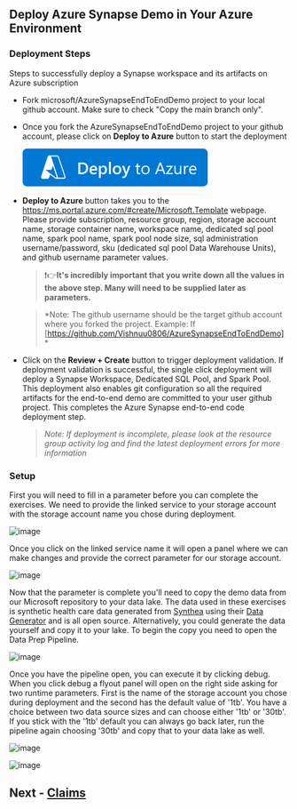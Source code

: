 ## Deploy Azure Synapse Demo in Your Azure Environment


### Deployment Steps
Steps to successfully deploy a Synapse workspace and its artifacts on Azure subscription

* Fork microsoft/AzureSynapseEndToEndDemo project to your local github account. Make sure to check "Copy the main branch only".

* Once you fork the AzureSynapseEndToEndDemo project to your github account, please click on **Deploy to Azure** button to start the deployment

    [![Azure Deployment](/Images/deploytoazure.svg?sanitize=true)](https://portal.azure.com/#create/Microsoft.Template/uri/https%3A%2F%2Fraw.githubusercontent.com%2Fmicrosoft%2FAzureSynapseEndToEndDemo%2Fmain%2FARMTemplate%2Fazuredeploy.json)

* **Deploy to Azure** button takes you to the https://ms.portal.azure.com/#create/Microsoft.Template webpage. Please provide subscription, resource group, region, storage account name, storage container name, workspace name, dedicated sql pool name, spark pool name, spark pool node size, sql administration username/password, sku (dedicated sql pool Data Warehouse Units), and github username parameter values.

    >:exclamation::point_right:**It's incredibly important that you write down all the values in the above step. Many will need to be supplied later as parameters.**

    >*Note: The github username should be the target github account where you forked the project. Example: If [https://github.com/Vishnuu0806/AzureSynapseEndToEndDemo] *

* Click on the **Review + Create** button to trigger deployment validation. If deployment validation is successful, the single click deployment will deploy a Synapse Workspace, Dedicated SQL Pool, and Spark Pool. This deployment also enables git configuration so all the required artifacts for the end-to-end demo are committed to your user github project. This completes the Azure Synapse end-to-end code deployment step.

    >*Note: If deployment is incomplete, please look at the resource group activity log and find the latest deployment errors for more information*

### Setup

First you will need to fill in a parameter before you can complete the exercises.  We need to provide the linked service to your storage account with the storage account name you chose during deployment.

![image](https://user-images.githubusercontent.com/59613090/192065803-c1c7ccd8-0ab5-487f-aeca-0bb957d9e24e.png)


Once you click on the linked service name it will open a panel where we can make changes and provide the correct parameter for our storage account.

![image](https://user-images.githubusercontent.com/59613090/192065892-d103a4b9-dffb-4198-8036-28ab4045382a.png)


Now that the parameter is complete you'll need to copy the demo data from our Microsoft repository to your data lake.  The data used in these exercises is synthetic health care data generated from [Synthea](https://synthea.mitre.org/) using their [Data Generator](https://github.com/synthetichealth/synthea/wiki/Basic-Setup-and-Running) and is all open source.  Alternatively, you could generate the data yourself and copy it to your lake.  To begin the copy you need to open the Data Prep Pipeline.

![image](https://user-images.githubusercontent.com/59613090/192581982-60376d3f-201c-4416-bd9e-57f41c81f285.png)


Once you have the pipeline open, you can execute it by clicking debug.  When you click debug a flyout panel will open on the right side asking for two runtime parameters.  First is the name of the storage account you chose during deployment and the second has the default value of '1tb'.  You have a choice between two data source sizes and can choose either '1tb' or '30tb'. If you stick with the '1tb' default you can always go back later, run the pipeline again choosing '30tb' and copy that to your data lake as well.

![image](https://user-images.githubusercontent.com/59613090/193362543-5b3cc7a2-59a4-44cb-a40c-99d5e90d75b9.png)

![image](https://user-images.githubusercontent.com/59613090/193361209-7b9ba056-d7b4-4415-baeb-6b7f012b1d47.png)


## Next - [Claims](/Claims/README.md)
